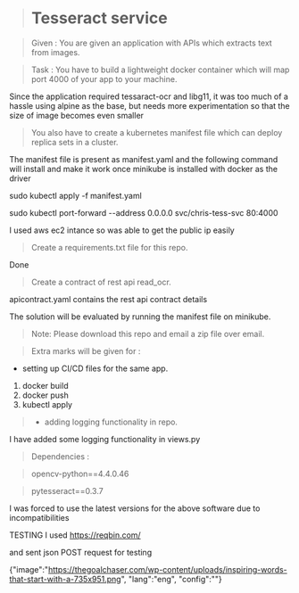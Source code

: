 > # Tesseract service

> Given : You are given an application with APIs which extracts text from images. 

>  Task : You have to build a lightweight docker container which will map port 4000 of your app to your machine. 

Since the application required tessaract-ocr and libg11, it was too much of a hassle using alpine as the base, but needs 
more experimentation so that the size of image becomes even smaller 

> You also have to create a kubernetes manifest file which can deploy replica sets in a cluster.

The manifest file is present as manifest.yaml
and the following command will install and make it work once minikube is installed with docker as the driver

sudo kubectl apply -f manifest.yaml

sudo kubectl port-forward --address 0.0.0.0 svc/chris-tess-svc 80:4000

I used aws ec2  intance so was able to get the public ip easily
 
> Create a requirements.txt file for this repo. 

Done 

> Create a contract of rest api read_ocr.

apicontract.yaml contains the rest api contract details


The solution will be evaluated by running the manifest file on minikube. 

> Note:
> Please download this repo and email a zip file over email. 

> Extra marks will be given for : 
- setting up CI/CD files for the same app. 
1) docker build
2) docker push
3) kubectl apply 




> - adding logging functionality in repo.

I have added some logging functionality in views.py

> Dependencies :

> opencv-python==4.4.0.46

> pytesseract==0.3.7

I was forced to use the latest versions for the above software due to incompatibilities

TESTING
I used https://reqbin.com/

and sent json POST request for testing

{"image":"https://thegoalchaser.com/wp-content/uploads/inspiring-words-that-start-with-a-735x951.png", 
 "lang":"eng",
 "config":""}



